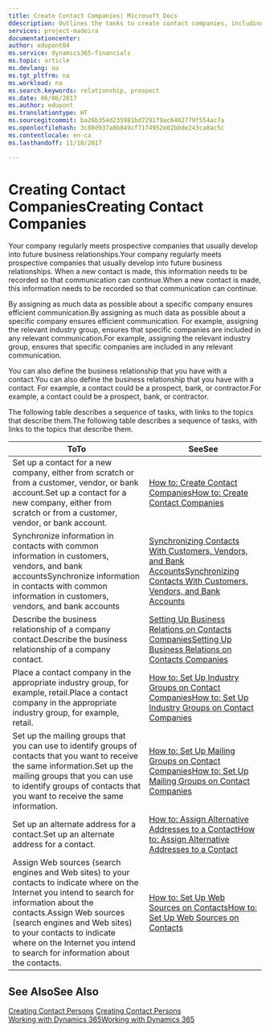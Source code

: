 ```yaml
---
title: Create Contact Companies| Microsoft Docs
ddescription: Outlines the tasks to create contact companies, including assigning relevant data about prospects and defining the business relationships you have with companies.
services: project-madeira
documentationcenter: 
author: edupont04
ms.service: dynamics365-financials
ms.topic: article
ms.devlang: na
ms.tgt_pltfrm: na
ms.workload: na
ms.search.keywords: relationship, prospect
ms.date: 06/06/2017
ms.author: edupont
ms.translationtype: HT
ms.sourcegitcommit: ba26b354d235981bd7291f9ac6402779f554ac7a
ms.openlocfilehash: 3c80d937a8b849cf7174952e02bbde243ca0ac5c
ms.contentlocale: en-ca
ms.lasthandoff: 11/10/2017

---
```

# <a name="creating-contact-companies"></a><span data-ttu-id="499e4-102">Creating Contact Companies</span><span class="sxs-lookup"><span data-stu-id="499e4-102">Creating Contact Companies</span></span>
<span data-ttu-id="499e4-103">Your company regularly meets prospective companies that usually develop into future business relationships.</span><span class="sxs-lookup"><span data-stu-id="499e4-103">Your company regularly meets prospective companies that usually develop into future business relationships.</span></span> <span data-ttu-id="499e4-104">When a new contact is made, this information needs to be recorded so that communication can continue.</span><span class="sxs-lookup"><span data-stu-id="499e4-104">When a new contact is made, this information needs to be recorded so that communication can continue.</span></span>

<span data-ttu-id="499e4-105">By assigning as much data as possible about a specific company ensures efficient communication.</span><span class="sxs-lookup"><span data-stu-id="499e4-105">By assigning as much data as possible about a specific company ensures efficient communication.</span></span> <span data-ttu-id="499e4-106">For example, assigning the relevant industry group, ensures that specific companies are included in any relevant communication.</span><span class="sxs-lookup"><span data-stu-id="499e4-106">For example, assigning the relevant industry group, ensures that specific companies are included in any relevant communication.</span></span>

<span data-ttu-id="499e4-107">You can also define the business relationship that you have with a contact.</span><span class="sxs-lookup"><span data-stu-id="499e4-107">You can also define the business relationship that you have with a contact.</span></span> <span data-ttu-id="499e4-108">For example, a contact could be a prospect, bank, or contractor.</span><span class="sxs-lookup"><span data-stu-id="499e4-108">For example, a contact could be a prospect, bank, or contractor.</span></span>

<span data-ttu-id="499e4-109">The following table describes a sequence of tasks, with links to the topics that describe them.</span><span class="sxs-lookup"><span data-stu-id="499e4-109">The following table describes a sequence of tasks, with links to the topics that describe them.</span></span>

| <span data-ttu-id="499e4-110">To</span><span class="sxs-lookup"><span data-stu-id="499e4-110">To</span></span> | <span data-ttu-id="499e4-111">See</span><span class="sxs-lookup"><span data-stu-id="499e4-111">See</span></span> |
| --- | --- |
| <span data-ttu-id="499e4-112">Set up a contact for a new company, either from scratch or from a customer, vendor, or bank account.</span><span class="sxs-lookup"><span data-stu-id="499e4-112">Set up a contact for a new company, either from scratch or from a customer, vendor, or bank account.</span></span> |[<span data-ttu-id="499e4-113">How to: Create Contact Companies</span><span class="sxs-lookup"><span data-stu-id="499e4-113">How to: Create Contact Companies</span></span>](marketing-how-create-contact-companies.md) |
| <span data-ttu-id="499e4-114">Synchronize information in contacts with common information in customers, vendors, and bank accounts</span><span class="sxs-lookup"><span data-stu-id="499e4-114">Synchronize information in contacts with common information in customers, vendors, and bank accounts</span></span> |[<span data-ttu-id="499e4-115">Synchronizing Contacts With Customers, Vendors, and Bank Accounts</span><span class="sxs-lookup"><span data-stu-id="499e4-115">Synchronizing Contacts With Customers, Vendors, and Bank Accounts</span></span>](marketing-synchronize-contacts-customers-vendors-bank-accounts.md) |
| <span data-ttu-id="499e4-116">Describe the business relationship of a company contact.</span><span class="sxs-lookup"><span data-stu-id="499e4-116">Describe the business relationship of a company contact.</span></span> |[<span data-ttu-id="499e4-117">Setting Up Business Relations on Contacts Companies</span><span class="sxs-lookup"><span data-stu-id="499e4-117">Setting Up Business Relations on Contacts Companies</span></span>](marketing-business-relations.md) |
| <span data-ttu-id="499e4-118">Place a contact company in the appropriate industry group, for example, retail.</span><span class="sxs-lookup"><span data-stu-id="499e4-118">Place a contact company in the appropriate industry group, for example, retail.</span></span> |[<span data-ttu-id="499e4-119">How to: Set Up Industry Groups on Contact Companies</span><span class="sxs-lookup"><span data-stu-id="499e4-119">How to: Set Up Industry Groups on Contact Companies</span></span>](marketing-industry-groups.md) |
| <span data-ttu-id="499e4-120">Set up the mailing groups that you can use to identify groups of contacts that you want to receive the same information.</span><span class="sxs-lookup"><span data-stu-id="499e4-120">Set up the mailing groups that you can use to identify groups of contacts that you want to receive the same information.</span></span> |[<span data-ttu-id="499e4-121">How to: Set Up Mailing Groups on Contact Companies</span><span class="sxs-lookup"><span data-stu-id="499e4-121">How to: Set Up Mailing Groups on Contact Companies</span></span>](marketing-mailing-groups.md) |
| <span data-ttu-id="499e4-122">Set up an alternate address for a contact.</span><span class="sxs-lookup"><span data-stu-id="499e4-122">Set up an alternate address for a contact.</span></span> |[<span data-ttu-id="499e4-123">How to: Assign Alternative Addresses to a Contact</span><span class="sxs-lookup"><span data-stu-id="499e4-123">How to: Assign Alternative Addresses to a Contact</span></span>](marketing-how-assign-alternate-address.md) |
| <span data-ttu-id="499e4-124">Assign Web sources (search engines and Web sites) to your contacts to indicate where on the Internet you intend to search for information about the contacts.</span><span class="sxs-lookup"><span data-stu-id="499e4-124">Assign Web sources (search engines and Web sites) to your contacts to indicate where on the Internet you intend to search for information about the contacts.</span></span> |[<span data-ttu-id="499e4-125">How to: Set Up Web Sources on Contacts</span><span class="sxs-lookup"><span data-stu-id="499e4-125">How to: Set Up Web Sources on Contacts</span></span>](marketing-web-sources.md) |

## <a name="see-also"></a><span data-ttu-id="499e4-126">See Also</span><span class="sxs-lookup"><span data-stu-id="499e4-126">See Also</span></span>
<span data-ttu-id="499e4-127">[Creating Contact Persons](marketing-create-contact-persons.md) </span><span class="sxs-lookup"><span data-stu-id="499e4-127">[Creating Contact Persons](marketing-create-contact-persons.md) </span></span>  
[<span data-ttu-id="499e4-128">Working with Dynamics 365</span><span class="sxs-lookup"><span data-stu-id="499e4-128">Working with Dynamics 365</span></span>](ui-work-product.md)

